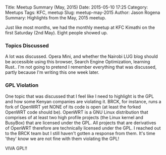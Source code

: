 Title: Meetup Summary (May, 2015)
Date: 2015-05-10 17:25
Category: Meetups
Tags: KFC, meetup
Slug: meetup-may-2015
Author: Jason Rogena
Summary: Highlights from the May, 2015 meetup.

Just like most months, we had the monthly meetup at KFC Kimathi on the first Saturday (2nd May). Eight people showed up.

### Topics Discussed

A lot was discussed. Opera Mini, and whether the Nairobi LUG blog should be accessible using this browser, Search Engine Optimization, learning Rust.. I'm not going to pretend I remember everything that was discussed, partly because I'm writing this one week later.

### GPL Violation

One topic that was discussed that I feel like I need to highlight is the GPL and how some Kenyan companies are violating it. BRCK, for instance, runs a fork of OpenWRT yet NONE of its code is open (at least the forked OpenWRT code should be). OpenWRT is a GNU Linux distribution that comprises of at least two high profile projects (the Linux kernel and BusyBox) that are licensed under the GPL. All projects that are derivatives of OpenWRT therefore are technically licensed under the GPL. I reached out to the BRCK team but I still haven't gotten a response from them. It's time 'they' know we are not fine with them violating the GPL!

VIVA GPL!!
